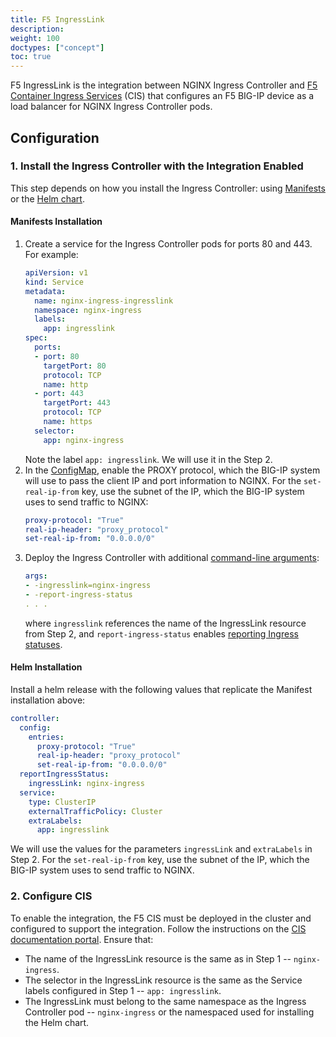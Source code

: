 ```yaml
---
title: F5 IngressLink
description: 
weight: 100
doctypes: ["concept"]
toc: true
---
```



F5 IngressLink is the integration between NGINX Ingress Controller and [F5 Container Ingress Services](https://clouddocs.f5.com/containers/v2/) (CIS) that configures an F5 BIG-IP device as a load balancer for NGINX Ingress Controller pods.

## Configuration

### 1. Install the Ingress Controller with the Integration Enabled

This step depends on how you install the Ingress Controller: using [Manifests](/nginx-ingress-controller/installation/installation-with-manifests) or the [Helm chart](/nginx-ingress-controller/installation/installation-with-helm).

#### Manifests Installation

1. Create a service for the Ingress Controller pods for ports 80 and 443. For example:
    ```yaml
    apiVersion: v1
    kind: Service
    metadata:
      name: nginx-ingress-ingresslink
      namespace: nginx-ingress
      labels:
        app: ingresslink
    spec:
      ports:
      - port: 80
        targetPort: 80
        protocol: TCP
        name: http
      - port: 443
        targetPort: 443
        protocol: TCP
        name: https
      selector:
        app: nginx-ingress
    ```
    Note the label `app: ingresslink`. We will use it in the Step 2.
1. In the [ConfigMap](/nginx-ingress-controller/configuration/global-configuration/configmap-resource), enable the PROXY protocol, which the BIG-IP system will use to pass the client IP and port information to NGINX. For the  `set-real-ip-from` key, use the subnet of the IP, which the BIG-IP system uses to send traffic to NGINX:
    ```yaml
    proxy-protocol: "True"
    real-ip-header: "proxy_protocol"
    set-real-ip-from: "0.0.0.0/0"
    ```
1. Deploy the Ingress Controller with additional [command-line arguments](/nginx-ingress-controller/configuration/global-configuration/command-line-arguments):
    ```yaml
    args:
    - -ingresslink=nginx-ingress
    - -report-ingress-status
    . . .
    ```
    where `ingresslink` references the name of the IngressLink resource from Step 2, and `report-ingress-status` enables [reporting Ingress statuses](/nginx-ingress-controller/configuration/global-configuration/reporting-resources-status#ingress-resources).

#### Helm Installation

Install a helm release with the following values that replicate the Manifest installation above:
```yaml
controller:
  config:
    entries:
      proxy-protocol: "True"
      real-ip-header: "proxy_protocol"
      set-real-ip-from: "0.0.0.0/0"
  reportIngressStatus:
    ingressLink: nginx-ingress
  service:
    type: ClusterIP
    externalTrafficPolicy: Cluster
    extraLabels:
      app: ingresslink
```
We will use the values for the parameters `ingressLink` and `extraLabels` in Step 2. For the  `set-real-ip-from` key, use the subnet of the IP, which the BIG-IP system uses to send traffic to NGINX.

### 2. Configure CIS

To enable the integration, the F5 CIS must be deployed in the cluster and configured to support the integration. Follow the instructions on the [CIS documentation portal](https://clouddocs.f5.com/containers/latest/userguide/ingresslink/#configuring-ingresslink). Ensure that:
* The name of the IngressLink resource is the same as in Step 1 -- `nginx-ingress`.
* The selector in the IngressLink resource is the same as the Service labels configured in Step 1 -- `app: ingresslink`.
* The IngressLink must belong to the same namespace as the Ingress Controller pod -- `nginx-ingress` or the namespaced used for installing the Helm chart.